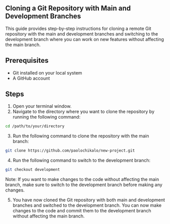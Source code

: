 ## Cloning a Git Repository with Main and Development Branches

This guide provides step-by-step instructions for cloning a remote Git repository with the main and development branches and switching to the development branch where you can work on new features without affecting the main branch.

## Prerequisites
- Git installed on your local system
- A GitHub account

## Steps
1. Open your terminal window.
2. Navigate to the directory where you want to clone the repository by running the following command:
```sh
cd /path/to/your/directory
```
3. Run the following command to clone the repository with the main branch:
```sh
git clone https://github.com/paolochikalo/new-project.git
```
4. Run the following command to switch to the development branch:
```sh
git checkout development
```
Note: If you want to make changes to the code without affecting the main branch, make sure to switch to the development branch before making any changes.

5. You have now cloned the Git repository with both main and development branches and switched to the development branch. You can now make changes to the code and commit them to the development branch without affecting the main branch.

